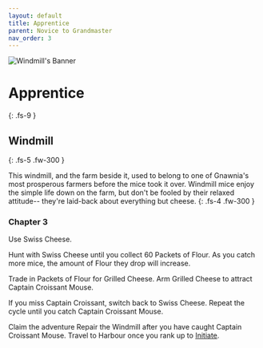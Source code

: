 ```yaml
---
layout: default
title: Apprentice
parent: Novice to Grandmaster
nav_order: 3
---
```


 <img src="https://www.mousehuntgame.com/images/environments/18298644393b7a4d062bed498f03aeca.jpg" alt="Windmill's Banner">

# Apprentice
{: .fs-9 }

## Windmill
{: .fs-5 .fw-300 }

This windmill, and the farm beside it, used to belong to one of Gnawnia's most prosperous farmers before the mice took it over. Windmill mice enjoy the simple life down on the farm, but don't be fooled by their relaxed attitude-- they're laid-back about everything but cheese.
{: .fs-4 .fw-300 }

### Chapter 3

Use Swiss Cheese.

Hunt with Swiss Cheese until you collect 60 Packets of Flour. As you catch more mice, the amount of Flour they drop will increase.

Trade in Packets of Flour for Grilled Cheese. Arm Grilled Cheese to attract Captain Croissant Mouse.

If you miss Captain Croissant, switch back to Swiss Cheese. Repeat the cycle until you catch Captain Croissant Mouse.

Claim the adventure Repair the Windmill after you have caught Captain Croissant Mouse.
Travel to Harbour once you rank up to [Initiate](/novice-to-grandmaster/initiate).
